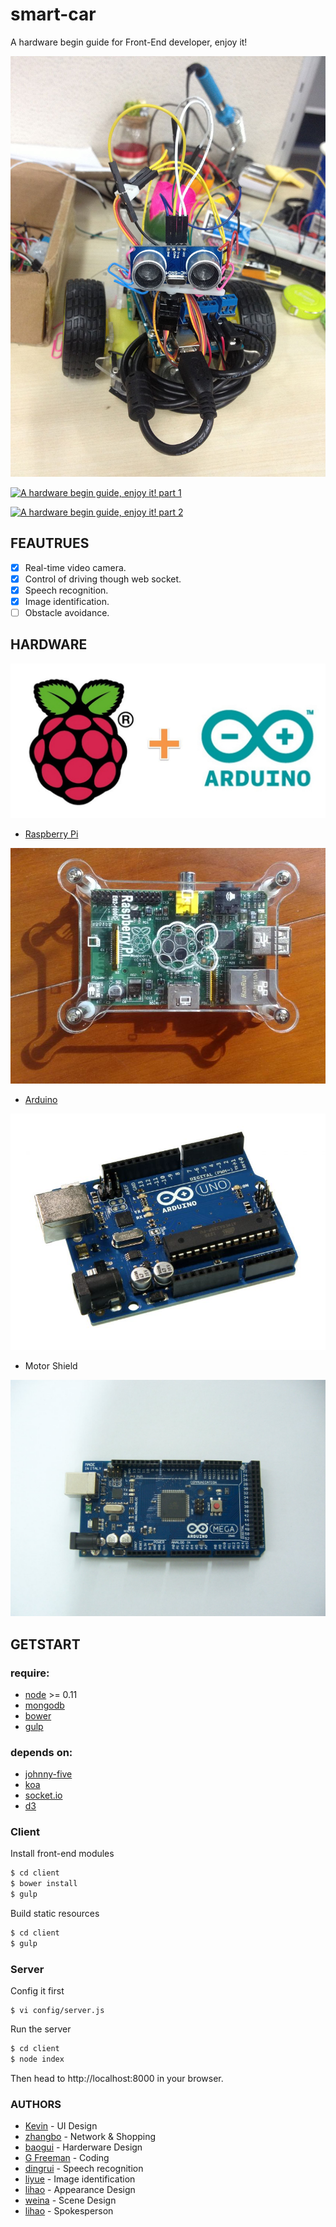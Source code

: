 # smart-car

A hardware begin guide for Front-End developer, enjoy it!

![](https://raw.githubusercontent.com/big-data-visualization/smart-car/master/assets/photo.jpg)

[![A hardware begin guide, enjoy it! part 1](https://img.youtube.com/vi/mbbNnGVcdi4/0.jpg)](https://www.youtube.com/embed/mbbNnGVcdi4?vq=hd1080&autoplay=1 "A hardware begin guide, enjoy it! part 1")

[![A hardware begin guide, enjoy it! part 2 ](https://img.youtube.com/vi/-aC0duCdudE/0.jpg)](https://www.youtube.com/embed/-aC0duCdudE?vq=hd1080&autoplay=1 "A hardware begin guide, enjoy it! part 2 ")

## FEAUTRUES

- [x] Real-time video camera.
- [x] Control of driving though web socket.
- [x] Speech recognition.
- [x] Image identification.
- [ ] Obstacle avoidance.

## HARDWARE

![](https://raw.githubusercontent.com/big-data-visualization/smart-car/master/assets/raspberry_pi_plus_arduino.jpg)

- [Raspberry Pi](http://www.raspberrypi.org/)

![](https://raw.githubusercontent.com/big-data-visualization/smart-car/master/assets/pi.jpg)

- [Arduino](http://www.arduino.cc/)

![](https://raw.githubusercontent.com/big-data-visualization/smart-car/master/assets/arduino.jpg)

- Motor Shield

![](https://raw.githubusercontent.com/big-data-visualization/smart-car/master/assets/motorshield.jpg)

## GETSTART

### require:

- [node](http://nodejs.org/) >= 0.11
- [mongodb](http://www.mongodb.org/)
- [bower](http://bower.io)
- [gulp](http://gulpjs.com)

### depends on:

- [johnny-five](https://github.com/rwaldron/johnny-five)
- [koa](http://koajs.com)
- [socket.io](http://socket.io/)
- [d3](http://d3js.org/)

### Client

Install front-end modules

```bash
$ cd client
$ bower install
$ gulp
```

Build static resources

```bash
$ cd client
$ gulp
```

### Server

Config it first

```
$ vi config/server.js
```

Run the server

```bash
$ cd client
$ node index
```

Then head to http://localhost:8000 in your browser.

### AUTHORS

- [Kevin]() - UI Design
- [zhangbo]() - Network & Shopping
- [baogui]() - Harderware Design
- [G Freeman](https://github.com/leecade) - Coding
- [dingrui]() - Speech recognition
- [liyue]() - Image identification
- [lihao]() - Appearance Design
- [weina]() - Scene Design
- [lihao]() - Spokesperson
